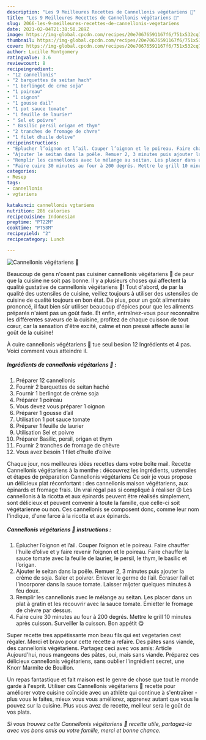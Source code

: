 ```yaml
---
description: "Les 9 Meilleures Recettes de Cannellonis végétariens 🌱"
title: "Les 9 Meilleures Recettes de Cannellonis végétariens 🌱"
slug: 2066-les-9-meilleures-recettes-de-cannellonis-vegetariens
date: 2021-02-04T21:38:50.289Z
image: https://img-global.cpcdn.com/recipes/20e70676591167f6/751x532cq70/cannellonis-vegetariens-🌱-photo-principale-de-la-recette.jpg
thumbnail: https://img-global.cpcdn.com/recipes/20e70676591167f6/751x532cq70/cannellonis-vegetariens-🌱-photo-principale-de-la-recette.jpg
cover: https://img-global.cpcdn.com/recipes/20e70676591167f6/751x532cq70/cannellonis-vegetariens-🌱-photo-principale-de-la-recette.jpg
author: Lucille Montgomery
ratingvalue: 3.6
reviewcount: 8
recipeingredient:
- "12 cannellonis"
- "2 barquettes de seitan hach"
- "1 berlingot de crme soja"
- "1 poireau"
- "1 oignon"
- "1 gousse dail"
- "1 pot sauce tomate"
- "1 feuille de laurier"
- " Sel et poivre"
- " Basilic persil origan et thym"
- "2 tranches de fromage de chvre"
- "1 filet dhuile dolive"
recipeinstructions:
- "Éplucher l’oignon et l’ail. Couper l’oignon et le poireau. Faire chauffer l’huile d’olive et y faire revenir l’oignon et le poireau. Faire chauffer la sauce tomate avec la feuille de laurier, le persil, le thym, le basilic et l’origan."
- "Ajouter le seitan dans la poêle. Remuer 2, 3 minutes puis ajouter la crème de soja. Saler et poivrer. Enlever le germe de l’ail. Écraser l’ail et l’incorporer dans la sauce tomate. Laisser mijoter quelques minutes à feu doux."
- "Remplir les cannellonis avec le mélange au seitan. Les placer dans un plat à gratin et les recouvrir avec la sauce tomate. Émietter le fromage de chèvre par dessus."
- "Faire cuire 30 minutes au four à 200 degrés. Mettre le grill 10 minutes après cuisson. Surveiller la cuisson. Bon appétit 😋"
categories:
- Resep
tags:
- cannellonis
- vgtariens

katakunci: cannellonis vgtariens 
nutrition: 286 calories
recipecuisine: Indonesian
preptime: "PT22M"
cooktime: "PT58M"
recipeyield: "2"
recipecategory: Lunch

---
```



![Cannellonis végétariens 🌱](https://img-global.cpcdn.com/recipes/20e70676591167f6/751x532cq70/cannellonis-vegetariens-🌱-photo-principale-de-la-recette.jpg)

Beaucoup de gens n'osent pas cuisiner cannellonis végétariens 🌱 de peur que la cuisine ne soit pas bonne. Il y a plusieurs choses qui affectent la qualité gustative de cannellonis végétariens 🌱! Tout d'abord, de par la qualité des ustensiles de cuisine, veillez toujours à utiliser des ustensiles de cuisine de qualité toujours en bon état. De plus, pour un goût alimentaire prononcé, il faut bien sûr utiliser beaucoup d'épices pour que les aliments préparés n'aient pas un goût fade. Et enfin, entraînez-vous pour reconnaître les différentes saveurs de la cuisine, profitez de chaque cuisson de tout cœur, car la sensation d'être excité, calme et non pressé affecte aussi le goût de la cuisine!

<!--inarticleads1-->

À cuire cannellonis végétariens 🌱 tue seul besion 12 Ingrédients et 4 pas. Voici comment vous atteindre il.

##### Ingrédients de cannellonis végétariens 🌱 :

1. Préparer 12 cannellonis
1. Fournir 2 barquettes de seitan haché
1. Fournir 1 berlingot de crème soja
1. Préparer 1 poireau
1. Vous devez vous préparer 1 oignon
1. Préparer 1 gousse d’ail
1. Utilisation 1 pot sauce tomate
1. Préparer 1 feuille de laurier
1. Utilisation  Sel et poivre
1. Préparer  Basilic, persil, origan et thym
1. Fournir 2 tranches de fromage de chèvre
1. Vous avez besoin 1 filet d’huile d’olive


Chaque jour, nos meilleures idées recettes dans votre boîte mail. Recette Cannellonis végétariens à la menthe : découvrez les ingrédients, ustensiles et étapes de préparation Cannellonis végétariens Ce soir je vous propose un délicieux plat réconfortant : des cannellonis maison végétariens, aux épinards et fromage frais. Un vrai régal pas si compliqué à réaliser 😉 Les cannellonis à la ricotta et aux épinards peuvent être réalisés simplement, sont délicieux et peuvent convenir à toute la famille, que celle-ci soit végétarienne ou non. Ces cannellonis se composent donc, comme leur nom l&#39;indique, d&#39;une farce à la ricotta et aux épinards. 

<!--inarticleads2-->

##### Cannellonis végétariens 🌱 instructions :

1. Éplucher l’oignon et l’ail. Couper l’oignon et le poireau. Faire chauffer l’huile d’olive et y faire revenir l’oignon et le poireau. Faire chauffer la sauce tomate avec la feuille de laurier, le persil, le thym, le basilic et l’origan.
1. Ajouter le seitan dans la poêle. Remuer 2, 3 minutes puis ajouter la crème de soja. Saler et poivrer. Enlever le germe de l’ail. Écraser l’ail et l’incorporer dans la sauce tomate. Laisser mijoter quelques minutes à feu doux.
1. Remplir les cannellonis avec le mélange au seitan. Les placer dans un plat à gratin et les recouvrir avec la sauce tomate. Émietter le fromage de chèvre par dessus.
1. Faire cuire 30 minutes au four à 200 degrés. Mettre le grill 10 minutes après cuisson. Surveiller la cuisson. Bon appétit 😋


Super recette tres appétissante mon beau fils qui est vegetarien cest régaler. Merci et bravo pour cette recette a refaire. Des pâtes sans viande, des cannellonis végétariens. Partagez ceci avec vos amis: Article Aujourd&#39;hui, nous mangeons des pâtes, oui, mais sans viande. Préparez ces délicieux cannellonis végétariens, sans oublier l&#39;ingrédient secret, une Knorr Marmite de Bouillon. 

<!--inarticleads1-->

<p>
Un repas fantastique et fait maison est le genre de chose que tout le monde garde à l'esprit. Utiliser ces Cannellonis végétariens 🌱 recette pour améliorer votre cuisine coïncide avec un athlète qui continue à s'entraîner - plus vous le faites, mieux vous vous améliorez, apprenez autant que vous le pouvez sur la cuisine. Plus vous avez de recette, meilleur sera le goût de vos plats.
</p>

<p>
<i>Si vous trouvez cette Cannellonis végétariens 🌱 recette utile, partagez-la avec vos bons amis ou votre famille, merci et bonne chance.</i>
</p>
